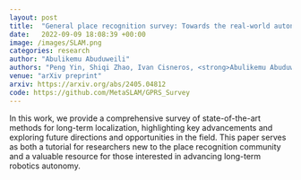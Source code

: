 ```yaml
---
layout: post
title:  "General place recognition survey: Towards the real-world autonomy age"
date:   2022-09-09 18:08:39 +00:00
image: /images/SLAM.png
categories: research
author: "Abulikemu Abuduweili"
authors: "Peng Yin, Shiqi Zhao, Ivan Cisneros, <strong>Abulikemu Abuduweili</strong>,  Guoquan Huang, Micheal Milford, Changliu Liu, Howie Choset, Sebastian Scherer"
venue: "arXiv preprint"
arxiv: https://arxiv.org/abs/2405.04812 
code: https://github.com/MetaSLAM/GPRS_Survey 
---
```


In this work, we provide a comprehensive survey of state-of-the-art methods for long-term localization, highlighting key advancements and 
exploring future directions and opportunities in the field. This paper serves as both a tutorial for researchers new to the place recognition 
community and a valuable resource for those interested in advancing long-term robotics autonomy.